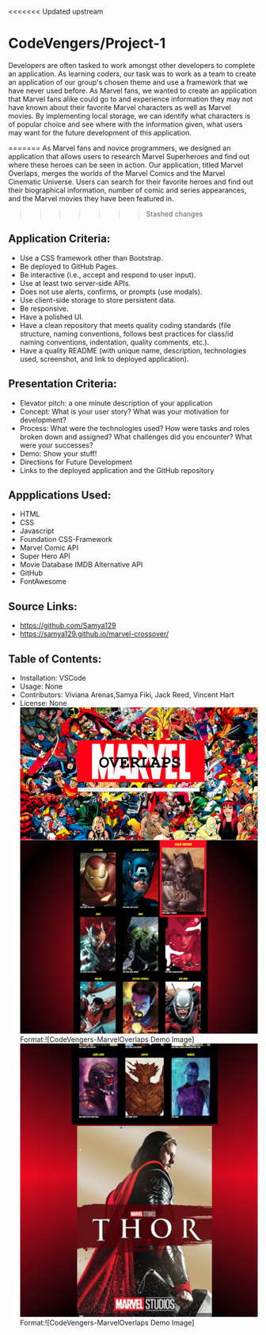 <<<<<<< Updated upstream
# CodeVengers/Project-1
Developers are often tasked to work amongst other developers to complete an application. As learning coders, our task was to work as a team to create an application of our group's chosen theme and use a framework that we have never used before. As Marvel fans, we wanted to create an application that Marvel fans alike could go to and experience information they may not have known about their favorite Marvel characters as well as Marvel movies. By implementing local storage, we can identify what characters is of popular choice and see where with the information given, what users may want for the future development of this application.

=======
As Marvel fans and novice programmers, we designed an application that allows users to research Marvel Superheroes and find out where these heroes can be seen in action. Our application, titled Marvel Overlaps, merges the worlds of the Marvel Comics and the Marvel Cinematic Universe. Users can search for their favorite heroes and find out their biographical information, number of comic and series appearances, and the Marvel movies they have been featured in.
>>>>>>> Stashed changes
## Application Criteria:
* Use a CSS framework other than Bootstrap.
* Be deployed to GitHub Pages.
* Be interactive (i.e., accept and respond to user input).
* Use at least two server-side APIs.
* Does not use alerts, confirms, or prompts (use modals).
* Use client-side storage to store persistent data.
* Be responsive.
* Have a polished UI.
* Have a clean repository that meets quality coding standards (file structure, naming conventions, follows best practices for class/id naming conventions, indentation, quality comments, etc.).
* Have a quality README (with unique name, description, technologies used, screenshot, and link to deployed application).
## Presentation Criteria:
* Elevator pitch: a one minute description of your application
* Concept: What is your user story? What was your motivation for development?
* Process: What were the technologies used? How were tasks and roles broken down and assigned? What challenges did you encounter? What were your successes?
* Demo: Show your stuff!
* Directions for Future Development
* Links to the deployed application and the GitHub repository
## Appplications Used:
* HTML
* CSS
* Javascript
* Foundation CSS-Framework
* Marvel Comic API
* Super Hero API
* Movie Database IMDB Alternative API
* GitHub
* FontAwesome
## Source Links:
* https://github.com/Samya129
* https://samya129.github.io/marvel-crossover/
## Table of Contents:
* Installation: VSCode
* Usage: None
* Contributors: Viviana Arenas,Samya Fiki, Jack Reed, Vincent Hart
* License: None
![GitHub Logo](/Images/Demo-1.png) Format:![CodeVengers-MarvelOverlaps Demo Image]
![GitHub Logo](/Images/Demo-2.png) Format:![CodeVengers-MarvelOverlaps Demo Image]